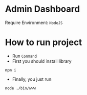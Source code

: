 # Admin Dashboard
Require Environment: `NodeJS`
# How to run project
- Run `Command`
- First you should install library
```
npm i
```
- Finally, you just run 
```
node ./bin/www
```